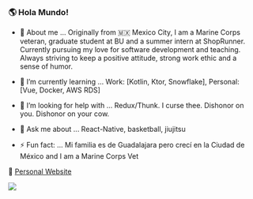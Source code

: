 ### 🌎 Hola Mundo! 
 
- 🦒 About me ...  Originally from 🇲🇽 Mexico City, I am a Marine Corps veteran, graduate student at BU and a summer intern at ShopRunner. Currently pursuing my love for software development and teaching. Always striving to keep a positive attitude, strong work ethic and a sense of humor.
                   
- 🌱 I’m currently learning  ...   Work: [Kotlin, Ktor, Snowflake], Personal: [Vue, Docker, AWS RDS]
- 🤔 I’m looking for help with ... Redux/Thunk. I curse thee. Dishonor on you. Dishonor on your cow.
- 💬 Ask me about ...              React-Native, basketball, jiujitsu  
- ⚡ Fun fact: ...                  Mi familia es de Guadalajara pero crecí en la Ciudad de México and I am a Marine Corps Vet 

🦒 [Personal Website](https://giraffecoder.com) <br/>


<a href="https://www.linkedin.com/in/cristian-baeza-1229b5126/">
    <img src="https://img.shields.io/badge/linkedin-%230077B5.svg?&style=for-the-badge&logo=linkedin&logoColor=white" />
  </a>
  
  
<!--
**Cristian-Baeza/Cristian-Baeza** is a ✨ _special_ ✨ repository because its `README.md` (this file) appears on your GitHub profile.

-->
